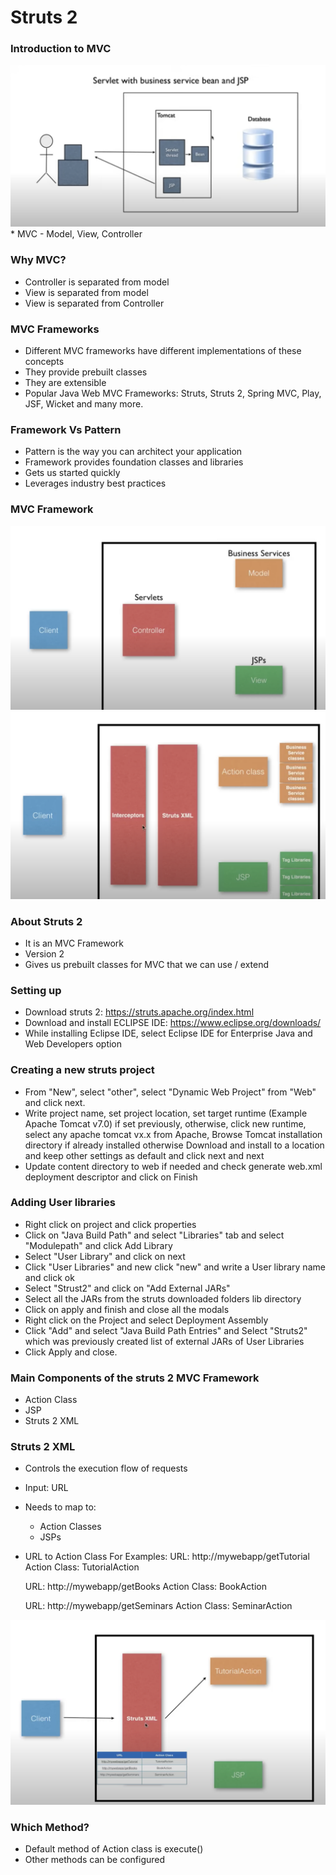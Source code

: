 # Struts 2

### Introduction to MVC
<img src="../images/1.png" width="auto" height="auto" alt="Introduction to MVC" />
* MVC - Model, View, Controller

### Why MVC?
* Controller is separated from model
* View is separated from model
* View is separated from Controller

### MVC Frameworks
* Different MVC frameworks have different implementations of these concepts
* They provide prebuilt classes
* They are extensible
* Popular Java Web MVC Frameworks: Struts, Struts 2, Spring MVC, Play, JSF, Wicket and many more.

### Framework Vs Pattern
* Pattern is the way you can architect your application
* Framework provides foundation classes and libraries
* Gets us started quickly
* Leverages industry best practices

### MVC Framework 
<img src="../images/2.png" width="auto" height="auto" alt="Introduction to MVC" />
<img src="../images/3.png" width="auto" height="auto" alt="Introduction to MVC" />

### About Struts 2
* It is an MVC Framework
* Version 2
* Gives us prebuilt classes for MVC that we can use / extend

### Setting up
* Download struts 2:  https://struts.apache.org/index.html
* Download and install ECLIPSE IDE: https://www.eclipse.org/downloads/
* While installing Eclipse IDE, select Eclipse IDE for Enterprise Java and Web Developers option

### Creating a new struts project
* From "New", select "other", select "Dynamic Web Project" from "Web" and click next.
* Write project name, set project location, set target runtime (Example Apache Tomcat v7.0) if set previously, otherwise, click new runtime, select any apache tomcat vx.x from Apache, Browse Tomcat installation directory if already installed otherwise Download and install to a location and keep other settings as default and click next and next
* Update content directory to web if needed and check generate web.xml deployment descriptor and click on Finish

### Adding User libraries
* Right click on project and click properties
* Click on "Java Build Path" and select "Libraries" tab and select "Modulepath" and click Add Library
* Select "User Library" and click on next
* Click "User Libraries" and new click "new" and write a User library name and click ok
* Select "Strust2" and click on "Add External JARs"
* Select all the JARs from the struts downloaded folders lib directory
* Click on apply and finish and close all the modals
* Right click on the Project and select Deployment Assembly
* Click "Add" and select "Java Build Path Entries" and Select "Struts2" which was previously created list of external JARs of User Libraries
* Click Apply and close.

### Main Components of the struts 2 MVC Framework
* Action Class
* JSP
* Struts 2 XML

### Struts 2 XML
* Controls the execution flow of requests
* Input: URL
* Needs to map to:
    * Action Classes
    * JSPs
* URL to Action Class
For Examples:
    URL: http://mywebapp/getTutorial
    Action Class: TutorialAction

    URL: http://mywebapp/getBooks
    Action Class: BookAction

    URL: http://mywebapp/getSeminars
    Action Class: SeminarAction

<img src="../images/4.png" width="auto" height="auto" alt="Introduction to MVC" />

### Which Method?
* Default method of Action class is execute()
* Other methods can be configured